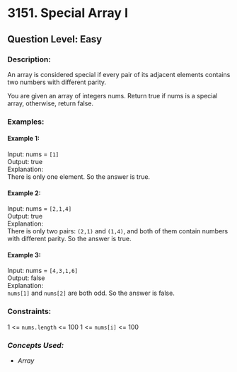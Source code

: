 # 3151. Special Array I
## Question Level: Easy
### Description:
An array is considered special if every pair of its adjacent elements contains two numbers with different parity.

You are given an array of integers nums. Return true if nums is a special array, otherwise, return false.

### Examples:
#### Example 1:
Input: nums = `[1]`<br>
Output: true<br>
Explanation:<br>
There is only one element. So the answer is true.<br>

#### Example 2:
Input: nums = `[2,1,4]`<br>
Output: true<br>
Explanation:<br>
There is only two pairs: `(2,1)` and `(1,4)`, and both of them contain numbers with different parity. So the answer is true.

#### Example 3:
Input: nums = `[4,3,1,6]`<br>
Output: false<br>
Explanation:<br>
`nums[1]` and `nums[2]` are both odd. So the answer is false.

### Constraints:

1 <= `nums.length` <= 100
1 <= `nums[i]` <= 100

### <i>Concepts Used:
- Array</i>